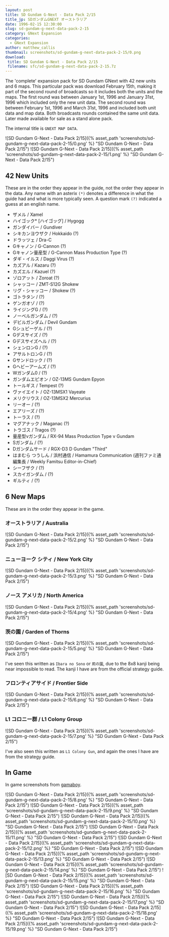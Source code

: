 ```yaml
---
layout: post
title: SD Gundam G-Next - Data Pack 2/15
title_jp: SDガンダムGNEXT オーストラリア
date: 1996-02-15 12:30:00
slug: sd-gundam-g-next-data-pack-2-15
category: GNext Expansion
categories:
  - GNext Expansion
author: matthew_callis
thumbnail: screenshots/sd-gundam-g-next-data-pack-2-15/0.png
download:
 title: SD Gundam G-Next - Data Pack 2/15
 filename: sfc/sd-gundam-g-next-data-pack-2-15.7z
---
```


The 'complete' expansion pack for SD Gundam GNext with 42 new units and 6 maps. This particular pack was download February 15th, making it part of the second round of broadcasts so it includes both the units and the maps. The first round was between January 1st, 1996 and January 31st, 1996 which included only the new unit data. The second round was between February 1st, 1996 and March 31st, 1996 and included both unit data and map data. Both broadcasts rounds contained the same unit data. Later made available for sale as a stand alone pack.

The internal title is `GNEXT MAP DATA`.

![SD Gundam G-Next - Data Pack 2/15]({% asset_path 'screenshots/sd-gundam-g-next-data-pack-2-15/0.png' %} "SD Gundam G-Next - Data Pack 2/15")
![SD Gundam G-Next - Data Pack 2/15]({% asset_path 'screenshots/sd-gundam-g-next-data-pack-2-15/1.png' %} "SD Gundam G-Next - Data Pack 2/15")

## 42 New Units

These are in the order they appear in the guide, not the order they appear in the data. Any name with an asterix `(*)` denotes a difference in what the guide had and what is more typically seen. A question mark `(?)` indicated a guess at an english name.

- ザメル / Xamel
- ハイゴック* [ハイゴッグ] / Hygogg
- ガンダイバー / Gundiver
- シキカンヨウザク / Hokkaido (?)
- ドラッツェ / Dra-C
- Gキャノン / G-Cannon (?)
- Gキャノン量産型 / G-Cannon Mass Production Type (?)
- ダギ・イルス / Daggi Virus (?)
- カズアル / Kazaru (?)
- カズエル / Kazuel (?)
- ゾロアット / Zoroat (?)
- シャッコー / ZMT-S12G Shokew
- リグ・シャッコー / Shokew (?)
- ゴトラタン / (?)
- ゲンガオゾ / (?)
- ライジングG / (?)
- ノーベルガンダム / (?)
- デビルガンダム / Devil Gundam
- Gシュピーゲル / (?)
- Gデスサイズ / (?)
- Gデスサイズヘル / (?)
- シェンロンG / (?)
- アサルトロンG / (?)
- Gサンドロック / (?)
- Gヘビーアームズ / (?)
- Wガンダム0 / (?)
- ガンダムエピオン / OZ-13MS Gundam Epyon
- トールギス / Tempest (?)
- ヴァイエイト / OZ-13MSX1 Vayeate
- メリクリウス / OZ-13MSX2 Mercurius
- リーオー / (?)
- エアリーズ / (?)
- トーラス / (?)
- マグアナック / Maganac (?)
- トラゴス / Tragos (?)
- 量産型νガンダム / RX-94 Mass Production Type ν Gundam
- Sガンダム / (?)
- Dガンダムサード / RGX-D3 D Gundam "Third"
- はまむら つうしん / 浜村通信 / Hamamura Communication (週刊ファミ通 編集長 / Weekly Famitsu Editor-in-Chief)
- シーフザク / (?)
- スカイガンダム / (?)
- ギルティ / (?)

## 6 New Maps

These are in the order they appear in the game.

### オーストラリア / Australia
![SD Gundam G-Next - Data Pack 2/15]({% asset_path 'screenshots/sd-gundam-g-next-data-pack-2-15/2.png' %} "SD Gundam G-Next - Data Pack 2/15")

### ニューヨーク シティ / New York City
![SD Gundam G-Next - Data Pack 2/15]({% asset_path 'screenshots/sd-gundam-g-next-data-pack-2-15/3.png' %} "SD Gundam G-Next - Data Pack 2/15")

### ノース アメリカ / North America
![SD Gundam G-Next - Data Pack 2/15]({% asset_path 'screenshots/sd-gundam-g-next-data-pack-2-15/4.png' %} "SD Gundam G-Next - Data Pack 2/15")

### 茨の園 / Garden of Thorns
![SD Gundam G-Next - Data Pack 2/15]({% asset_path 'screenshots/sd-gundam-g-next-data-pack-2-15/5.png' %} "SD Gundam G-Next - Data Pack 2/15")

I've seen this written as `Ibara no Sono` or `荊の園`, due to the 8x8 kanji being near impossible to read. The kanji I have are from the official strategy guide.

### フロンティアサイド / Frontier Side
![SD Gundam G-Next - Data Pack 2/15]({% asset_path 'screenshots/sd-gundam-g-next-data-pack-2-15/6.png' %} "SD Gundam G-Next - Data Pack 2/15")

### L1 コロニー群 / L1 Colony Group
![SD Gundam G-Next - Data Pack 2/15]({% asset_path 'screenshots/sd-gundam-g-next-data-pack-2-15/7.png' %} "SD Gundam G-Next - Data Pack 2/15")

I've also seen this written as `L1 Colony Gun`, and again the ones I have are from the strategy guide.

## In Game

In game screenshots from [gamaboy](http://gamaboy.ken-shin.net/1471-/1519-GNEXT-renraku/GNEXT-renraku.htm).

![SD Gundam G-Next - Data Pack 2/15]({% asset_path 'screenshots/sd-gundam-g-next-data-pack-2-15/8.png' %} "SD Gundam G-Next - Data Pack 2/15")
![SD Gundam G-Next - Data Pack 2/15]({% asset_path 'screenshots/sd-gundam-g-next-data-pack-2-15/9.png' %} "SD Gundam G-Next - Data Pack 2/15")
![SD Gundam G-Next - Data Pack 2/15]({% asset_path 'screenshots/sd-gundam-g-next-data-pack-2-15/10.png' %} "SD Gundam G-Next - Data Pack 2/15")
![SD Gundam G-Next - Data Pack 2/15]({% asset_path 'screenshots/sd-gundam-g-next-data-pack-2-15/11.png' %} "SD Gundam G-Next - Data Pack 2/15")
![SD Gundam G-Next - Data Pack 2/15]({% asset_path 'screenshots/sd-gundam-g-next-data-pack-2-15/12.png' %} "SD Gundam G-Next - Data Pack 2/15")
![SD Gundam G-Next - Data Pack 2/15]({% asset_path 'screenshots/sd-gundam-g-next-data-pack-2-15/13.png' %} "SD Gundam G-Next - Data Pack 2/15")
![SD Gundam G-Next - Data Pack 2/15]({% asset_path 'screenshots/sd-gundam-g-next-data-pack-2-15/14.png' %} "SD Gundam G-Next - Data Pack 2/15")
![SD Gundam G-Next - Data Pack 2/15]({% asset_path 'screenshots/sd-gundam-g-next-data-pack-2-15/15.png' %} "SD Gundam G-Next - Data Pack 2/15")
![SD Gundam G-Next - Data Pack 2/15]({% asset_path 'screenshots/sd-gundam-g-next-data-pack-2-15/16.png' %} "SD Gundam G-Next - Data Pack 2/15")
![SD Gundam G-Next - Data Pack 2/15]({% asset_path 'screenshots/sd-gundam-g-next-data-pack-2-15/17.png' %} "SD Gundam G-Next - Data Pack 2/15")
![SD Gundam G-Next - Data Pack 2/15]({% asset_path 'screenshots/sd-gundam-g-next-data-pack-2-15/18.png' %} "SD Gundam G-Next - Data Pack 2/15")
![SD Gundam G-Next - Data Pack 2/15]({% asset_path 'screenshots/sd-gundam-g-next-data-pack-2-15/19.png' %} "SD Gundam G-Next - Data Pack 2/15")
